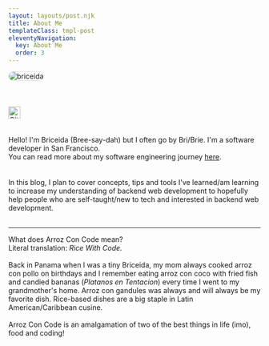 ```yaml
---
layout: layouts/post.njk
title: About Me
templateClass: tmpl-post
eleventyNavigation:
  key: About Me
  order: 3
---
```


<div>
<img style="border-radius: 1rem; border: 0.1rem solid #ddd;
" src="https://i.imgur.com/xZDnOrOt.jpg" title="briceida" />

</div>
<br>
<br>
<br>
<a class="links" href="https://www.github.com/BMariscal/" target="_blank"><img src="https://camo.githubusercontent.com/2e70a6415486d5d7606d1bc1cdf0d9ec110c2320/68747470733a2f2f696d672e736869656c64732e696f2f6769746875622f666f6c6c6f776572732f424d6172697363616c2e7376673f6c6162656c3d476974487562267374796c653d736f6369616c" alt="GitHub" data-canonical-src="https://img.shields.io/github/followers/BMariscal.svg?label=GitHub&amp;style=social" style="max-width:100%; height:1.5rem;"></a>
<br>
<br>
<br>
<div>
Hello! I'm Briceida <span>(Bree-say-dah)</span> but I often go by Bri/Brie. I'm a software developer in San Francisco.
</div>
<div>
You can read more about my software engineering journey <a href="https://medium.com/engineers-optimizely/from-security-guard-to-backend-engineer-how-the-i-own-it-scholarship-changed-my-life-ebf1d370ffc3" target="_blank">here</a>.
</div>
<br>
<br>
<div>
In this blog, I plan to cover concepts, tips and tools I've learned/am learning to increase my understanding of backend web development to hopefully help people who are self-taught/new to tech and interested in backend web development.
</div>
<div>

<br>
<hr>
What does <span> Arroz Con Code</span> mean?
<br>
Literal translation: <i>Rice With Code.</i>
</div>
<br>
<div>
Back in Panama when I was a tiny Briceida, my mom always cooked arroz con pollo on birthdays and I remember eating arroz con coco with fried fish and candied bananas (<i>Platanos en Tentacion</i>) every time I went to my grandmother's home. Arroz con gandules was always and will always be my favorite dish. Rice-based dishes are a big staple in Latin American/Caribbean cusine.
</div>
<br>
<div>
Arroz Con Code is an amalgamation of two of the best things in life (imo), food and coding!
</div>
